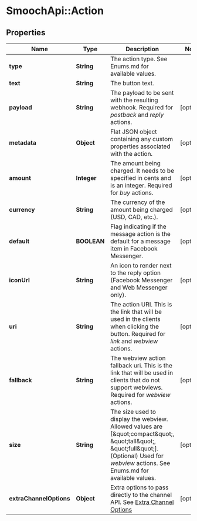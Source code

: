 # SmoochApi::Action

## Properties
Name | Type | Description | Notes
------------ | ------------- | ------------- | -------------
**type** | **String** | The action type. See Enums.md for available values. | 
**text** | **String** | The button text. | 
**payload** | **String** | The payload to be sent with the resulting webhook. Required for *postback* and *reply* actions.  | [optional] 
**metadata** | **Object** | Flat JSON object containing any custom properties associated with the action. | [optional] 
**amount** | **Integer** | The amount being charged. It needs to be specified in cents and is an integer. Required for *buy* actions.  | [optional] 
**currency** | **String** | The currency of the amount being charged (USD, CAD, etc.). | [optional] 
**default** | **BOOLEAN** | Flag indicating if the message action is the default for a message item in Facebook Messenger. | [optional] 
**iconUrl** | **String** | An icon to render next to the reply option (Facebook Messenger and Web Messenger only). | [optional] 
**uri** | **String** | The action URI. This is the link that will be used in the clients when clicking the button. Required for *link* and *webview* actions.  | [optional] 
**fallback** | **String** | The webview action fallback uri. This is the link that will be used in clients that do not support webviews. Required for *webview* actions.  | [optional] 
**size** | **String** | The size used to display the webview. Allowed values are [\&quot;compact\&quot;, \&quot;tall\&quot;, \&quot;full\&quot;]. (Optional) Used for *webview* actions. See Enums.md for available values.  | [optional] 
**extraChannelOptions** | **Object** | Extra options to pass directly to the channel API. See [Extra Channel Options](https://docs.smooch.io/rest#extra-channel-options-schema) | [optional] 


